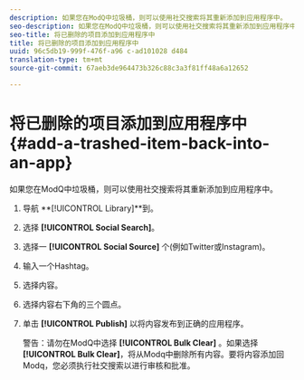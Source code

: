 ```yaml
---
description: 如果您在ModQ中垃圾桶，则可以使用社交搜索将其重新添加到应用程序中。
seo-description: 如果您在ModQ中垃圾桶，则可以使用社交搜索将其重新添加到应用程序中。
seo-title: 将已删除的项目添加到应用程序中
title: 将已删除的项目添加到应用程序中
uuid: 96c5db19-999f-476f-a96 c-ad101028 d484
translation-type: tm+mt
source-git-commit: 67aeb3de964473b326c88c3a3f81ff48a6a12652

---
```



# 将已删除的项目添加到应用程序中{#add-a-trashed-item-back-into-an-app}

如果您在ModQ中垃圾桶，则可以使用社交搜索将其重新添加到应用程序中。

1. 导航 **[!UICONTROL Library]**到。
1. 选择 **[!UICONTROL Social Search]**。
1. 选择一 **[!UICONTROL Social Source]** 个(例如Twitter或Instagram)。
1. 输入一个Hashtag。
1. 选择内容。
1. 选择内容右下角的三个圆点。
1. 单击 **[!UICONTROL Publish]** 以将内容发布到正确的应用程序。

   警告：请勿在ModQ中选择 **[!UICONTROL Bulk Clear]** 。如果选择 **[!UICONTROL Bulk Clear]**，将从Modq中删除所有内容。要将内容添加回Modq，您必须执行社交搜索以进行审核和批准。
